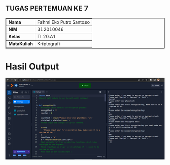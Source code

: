 ## TUGAS PERTEMUAN KE 7

<table border="2" cellpading="10">
  <tr>
    <td><b>Nama</b></td>
    <td>Fahmi Eko Putro Santoso</td>
  </tr>
  <tr>
    <td><b>NIM</b></td>
    <td>312010046</td>
  </tr>
  <tr>
    <td><b>Kelas</b></td>
    <td>TI.20.A1</td>
  </tr>
  <tr>
    <td><b>MataKuliah</b></td>
    <td>Kriptografi</td>
  </tr>
  <tr>

</table>



# Hasil Output

![img](Pictures/hasil.PNG)